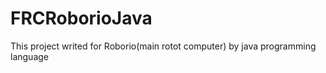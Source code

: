 ﻿# FRCRoborioJava
This project writed for Roborio(main rotot computer) by java programming language
